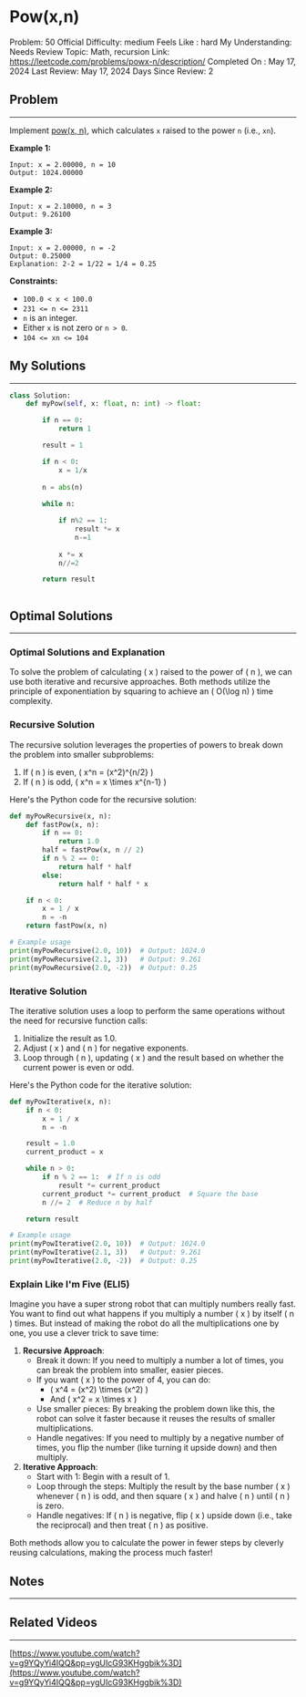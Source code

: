 # Pow(x,n)

Problem: 50
Official Difficulty: medium
Feels Like : hard
My Understanding: Needs Review
Topic: Math, recursion
Link: https://leetcode.com/problems/powx-n/description/
Completed On : May 17, 2024
Last Review: May 17, 2024
Days Since Review: 2

## Problem

---

Implement [pow(x, n)](http://www.cplusplus.com/reference/valarray/pow/), which calculates `x` raised to the power `n` (i.e., `xn`).

**Example 1:**

```
Input: x = 2.00000, n = 10
Output: 1024.00000
```

**Example 2:**

```
Input: x = 2.10000, n = 3
Output: 9.26100
```

**Example 3:**

```
Input: x = 2.00000, n = -2
Output: 0.25000
Explanation: 2-2 = 1/22 = 1/4 = 0.25
```

**Constraints:**

- `100.0 < x < 100.0`
- `231 <= n <= 2311`
- `n` is an integer.
- Either `x` is not zero or `n > 0`.
- `104 <= xn <= 104`

## My Solutions

---

```python
class Solution:
    def myPow(self, x: float, n: int) -> float:

        if n == 0:
            return 1

        result = 1

        if n < 0: 
            x = 1/x
        
        n = abs(n)
            
        while n:

            if n%2 == 1:
                result *= x
                n-=1
            
            x *= x
            n//=2

        return result
```

```python

```

## Optimal Solutions

---

### Optimal Solutions and Explanation

To solve the problem of calculating \( x \) raised to the power of \( n \), we can use both iterative and recursive approaches. Both methods utilize the principle of exponentiation by squaring to achieve an \( O(\log n) \) time complexity.

### Recursive Solution

The recursive solution leverages the properties of powers to break down the problem into smaller subproblems:

1. If \( n \) is even, \( x^n = (x^2)^{n/2} \)
2. If \( n \) is odd, \( x^n = x \times x^{n-1} \)

Here's the Python code for the recursive solution:

```python
def myPowRecursive(x, n):
    def fastPow(x, n):
        if n == 0:
            return 1.0
        half = fastPow(x, n // 2)
        if n % 2 == 0:
            return half * half
        else:
            return half * half * x

    if n < 0:
        x = 1 / x
        n = -n
    return fastPow(x, n)

# Example usage
print(myPowRecursive(2.0, 10))  # Output: 1024.0
print(myPowRecursive(2.1, 3))   # Output: 9.261
print(myPowRecursive(2.0, -2))  # Output: 0.25

```

### Iterative Solution

The iterative solution uses a loop to perform the same operations without the need for recursive function calls:

1. Initialize the result as 1.0.
2. Adjust \( x \) and \( n \) for negative exponents.
3. Loop through \( n \), updating \( x \) and the result based on whether the current power is even or odd.

Here's the Python code for the iterative solution:

```python
def myPowIterative(x, n):
    if n < 0:
        x = 1 / x
        n = -n

    result = 1.0
    current_product = x

    while n > 0:
        if n % 2 == 1:  # If n is odd
            result *= current_product
        current_product *= current_product  # Square the base
        n //= 2  # Reduce n by half

    return result

# Example usage
print(myPowIterative(2.0, 10))  # Output: 1024.0
print(myPowIterative(2.1, 3))   # Output: 9.261
print(myPowIterative(2.0, -2))  # Output: 0.25

```

### Explain Like I'm Five (ELI5)

Imagine you have a super strong robot that can multiply numbers really fast. You want to find out what happens if you multiply a number \( x \) by itself \( n \) times. But instead of making the robot do all the multiplications one by one, you use a clever trick to save time:

1. **Recursive Approach**:
    - Break it down: If you need to multiply a number a lot of times, you can break the problem into smaller, easier pieces.
    - If you want \( x \) to the power of 4, you can do:
        - \( x^4 = (x^2) \times (x^2) \)
        - And \( x^2 = x \times x \)
    - Use smaller pieces: By breaking the problem down like this, the robot can solve it faster because it reuses the results of smaller multiplications.
    - Handle negatives: If you need to multiply by a negative number of times, you flip the number (like turning it upside down) and then multiply.
2. **Iterative Approach**:
    - Start with 1: Begin with a result of 1.
    - Loop through the steps: Multiply the result by the base number \( x \) whenever \( n \) is odd, and then square \( x \) and halve \( n \) until \( n \) is zero.
    - Handle negatives: If \( n \) is negative, flip \( x \) upside down (i.e., take the reciprocal) and then treat \( n \) as positive.

Both methods allow you to calculate the power in fewer steps by cleverly reusing calculations, making the process much faster!

## Notes

---

 

## Related Videos

---

[https://www.youtube.com/watch?v=g9YQyYi4IQQ&pp=ygUIcG93KHggbik%3D](https://www.youtube.com/watch?v=g9YQyYi4IQQ&pp=ygUIcG93KHggbik%3D)